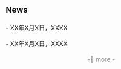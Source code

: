 <h2 style="margin: 2px 0px -10px;">
  <a style="text-decoration: none; color: inherit;">News</a>
</h2>
<br>
<div style="font-size: 16px; line-height: 1.6;">
  <p>
    - XX年X月X日，XXXX
  </p>
  <p>
    - XX年X月X日，XXXX
  </p>
  <p style="font-size: 16px; text-align: center; margin-top: 15px;">
    <a href="/yu-xinda/news.html" style="text-decoration: none; color: #888;">
        -🔺 more -
    </a>
  </p>
</div>
